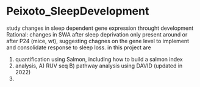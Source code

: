 # Peixoto_SleepDevelopment
study changes in sleep dependent gene expression throught development 
Rational: changes in SWA after sleep deprivation only present around or after P24 (mice, wt), suggesting chagnes on the gene level to implement and consolidate response to sleep loss.
in this project are 
1) quantification using Salmon, including how to build a salmon index
2) analysis, A) RUV seq B) pathway analysis using DAVID (updated in 2022)
3) 
